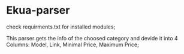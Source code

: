 # Ekua-parser

check requirments.txt for installed modules;

This parser gets the info of the choosed category and devide it into 4 Columns: Model, Link, Minimal Price, Maximum Price;

